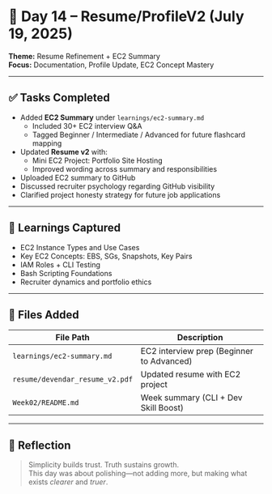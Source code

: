 # 📅 Day 14 – Resume/ProfileV2 (July 19, 2025)  
**Theme:** Resume Refinement + EC2 Summary  
**Focus:** Documentation, Profile Update, EC2 Concept Mastery

---

## ✅ Tasks Completed

- Added **EC2 Summary** under `learnings/ec2-summary.md`
  - Included 30+ EC2 interview Q&A
  - Tagged Beginner / Intermediate / Advanced for future flashcard mapping
- Updated **Resume v2** with:
  - Mini EC2 Project: Portfolio Site Hosting
  - Improved wording across summary and responsibilities
- Uploaded EC2 summary to GitHub
- Discussed recruiter psychology regarding GitHub visibility
- Clarified project honesty strategy for future job applications

---

## 📘 Learnings Captured

- EC2 Instance Types and Use Cases
- Key EC2 Concepts: EBS, SGs, Snapshots, Key Pairs
- IAM Roles + CLI Testing
- Bash Scripting Foundations
- Recruiter dynamics and portfolio ethics

---

## 📂 Files Added

| File Path | Description |
|----------|-------------|
| `learnings/ec2-summary.md` | EC2 interview prep (Beginner to Advanced) |
| `resume/devendar_resume_v2.pdf` | Updated resume with EC2 project |
| `Week02/README.md` | Week summary (CLI + Dev Skill Boost) |

---

## 🧘 Reflection

> Simplicity builds trust. Truth sustains growth.  
> This day was about polishing—not adding more, but making what exists *clearer* and *truer*.

